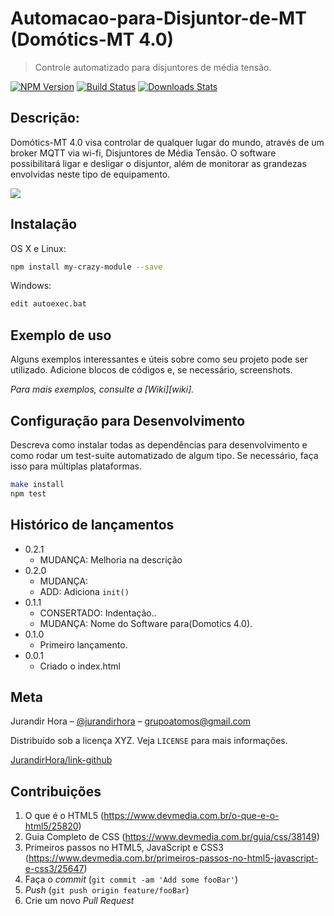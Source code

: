 # Automacao-para-Disjuntor-de-MT (Domótics-MT 4.0)
> Controle automatizado para disjuntores de média tensão.

[![NPM Version][npm-image]][npm-url]
[![Build Status][travis-image]][travis-url]
[![Downloads Stats][npm-downloads]][npm-url]

## Descrição: 
Domótics-MT 4.0 visa controlar de qualquer lugar do mundo, através de um broker MQTT via wi-fi, Disjuntores de Média Tensão. 
O software possibilitará ligar e desligar o disjuntor, além de monitorar
as grandezas envolvidas neste tipo de equipamento.

![](../header.png)

## Instalação

OS X e Linux:

```sh
npm install my-crazy-module --save
```

Windows:

```sh
edit autoexec.bat
```

## Exemplo de uso

Alguns exemplos interessantes e úteis sobre como seu projeto pode ser utilizado. Adicione blocos de códigos e, se necessário, screenshots.

_Para mais exemplos, consulte a [Wiki][wiki]._ 

## Configuração para Desenvolvimento

Descreva como instalar todas as dependências para desenvolvimento e como rodar um test-suite automatizado de algum tipo. Se necessário, faça isso para múltiplas plataformas.

```sh
make install
npm test
```

## Histórico de lançamentos

* 0.2.1
    * MUDANÇA: Melhoria na descrição
* 0.2.0
    * MUDANÇA: 
    * ADD: Adiciona `init()`
* 0.1.1
    * CONSERTADO: Indentação..
    * MUDANÇA: Nome do Software para(Domotics 4.0).
* 0.1.0
    * Primeiro lançamento.
* 0.0.1
    * Criado o index.html

## Meta

Jurandir Hora – [@jurandirhora](https://twitter.com/...) – grupoatomos@gmail.com

Distribuído sob a licença XYZ. Veja `LICENSE` para mais informações.

[JurandirHora/link-github](https://github.com/grupo-atomos)

## Contribuições

1. O que é o HTML5 (<https://www.devmedia.com.br/o-que-e-o-html5/25820>)
2. Guia Completo de CSS (<https://www.devmedia.com.br/guia/css/38149>)
3. Primeiros passos no HTML5, JavaScript e CSS3 (<https://www.devmedia.com.br/primeiros-passos-no-html5-javascript-e-css3/25647>)
4. Faça o _commit_ (`git commit -am 'Add some fooBar'`)
5. _Push_ (`git push origin feature/fooBar`)
6. Crie um novo _Pull Request_

[npm-image]: https://img.shields.io/npm/v/datadog-metrics.svg?style=flat-square
[npm-url]: https://npmjs.org/package/datadog-metrics
[npm-downloads]: https://img.shields.io/npm/dm/datadog-metrics.svg?style=flat-square
[travis-image]: https://img.shields.io/travis/dbader/node-datadog-metrics/master.svg?style=flat-square
[travis-url]: https://travis-ci.org/dbader/node-datadog-metrics
[Site]: https://github.com/Grupo-Atomos/Automacao-para-Disjuntor-de-MT
